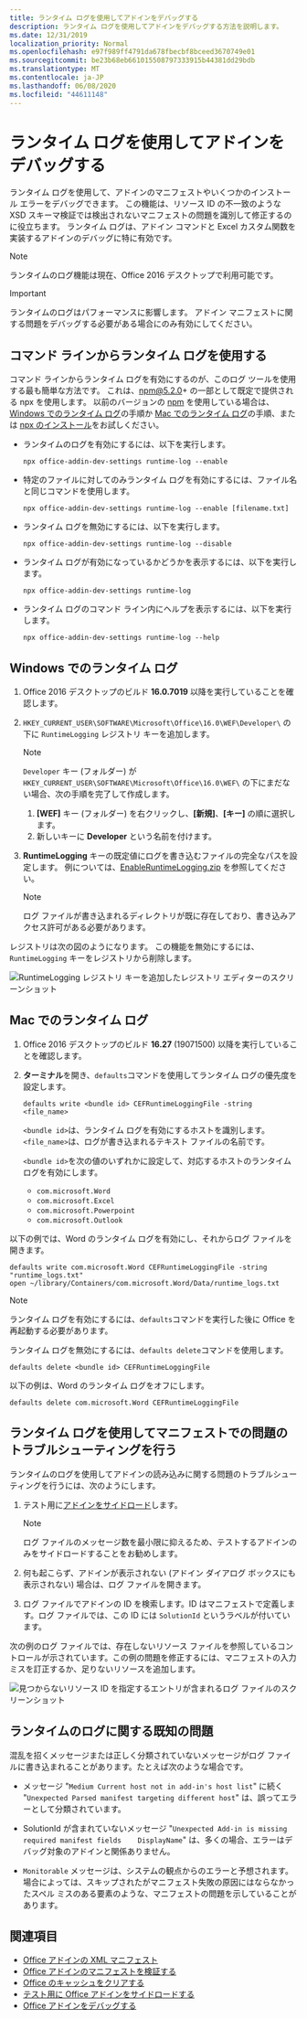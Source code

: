 ```yaml
---
title: ランタイム ログを使用してアドインをデバッグする
description: ランタイム ログを使用してアドインをデバッグする方法を説明します。
ms.date: 12/31/2019
localization_priority: Normal
ms.openlocfilehash: e97f989ff4791da678fbecbf8bceed3670749e01
ms.sourcegitcommit: be23b68eb661015508797333915b44381dd29bdb
ms.translationtype: MT
ms.contentlocale: ja-JP
ms.lasthandoff: 06/08/2020
ms.locfileid: "44611148"
---
```

# <a name="debug-your-add-in-with-runtime-logging"></a>ランタイム ログを使用してアドインをデバッグする

ランタイム ログを使用して、アドインのマニフェストやいくつかのインストール エラーをデバッグできます。 この機能は、リソース ID の不一致のような XSD スキーマ検証では検出されないマニフェストの問題を識別して修正するのに役立ちます。 ランタイム ログは、アドイン コマンドと Excel カスタム関数を実装するアドインのデバッグに特に有効です。   

> [!NOTE]
> ランタイムのログ機能は現在、Office 2016 デスクトップで利用可能です。

> [!IMPORTANT]
> ランタイムのログはパフォーマンスに影響します。 アドイン マニフェストに関する問題をデバッグする必要がある場合にのみ有効にしてください。

## <a name="use-runtime-logging-from-the-command-line"></a>コマンド ラインからランタイム ログを使用する

コマンド ラインからランタイム ログを有効にするのが、このログ ツールを使用する最も簡単な方法です。 これは、npm@5.2.0+ の一部として既定で提供される npx を使用します。 以前のバージョンの [npm](https://www.npmjs.com/) を使用している場合は、[Windows でのランタイム ログ](#runtime-logging-on-windows)の手順か [Mac でのランタイム ログ](#runtime-logging-on-mac)の手順、または [npx のインストール](https://www.npmjs.com/package/npx)をお試しください。

- ランタイムのログを有効にするには、以下を実行します。
    ```command&nbsp;line
    npx office-addin-dev-settings runtime-log --enable
    ```
- 特定のファイルに対してのみランタイム ログを有効にするには、ファイル名と同じコマンドを使用します。

    ```command&nbsp;line
    npx office-addin-dev-settings runtime-log --enable [filename.txt]
    ```

- ランタイム ログを無効にするには、以下を実行します。

    ```command&nbsp;line
    npx office-addin-dev-settings runtime-log --disable
    ```

- ランタイム ログが有効になっているかどうかを表示するには、以下を実行します。

    ```command&nbsp;line
    npx office-addin-dev-settings runtime-log
    ```

- ランタイム ログのコマンド ライン内にヘルプを表示するには、以下を実行します。

    ```command&nbsp;line
    npx office-addin-dev-settings runtime-log --help
    ```

## <a name="runtime-logging-on-windows"></a>Windows でのランタイム ログ

1. Office 2016 デスクトップのビルド **16.0.7019** 以降を実行していることを確認します。 

2. `HKEY_CURRENT_USER\SOFTWARE\Microsoft\Office\16.0\WEF\Developer\` の下に `RuntimeLogging` レジストリ キーを追加します。 

    > [!NOTE]
    > `Developer` キー (フォルダー) が `HKEY_CURRENT_USER\SOFTWARE\Microsoft\Office\16.0\WEF\` の下にまだない場合、次の手順を完了して作成します。 
    > 1. **[WEF]** キー (フォルダー) を右クリックし、**[新規]**、**[キー]** の順に選択します。
    > 2. 新しいキーに **Developer** という名前を付けます。

3. **RuntimeLogging** キーの既定値にログを書き込むファイルの完全なパスを設定します。 例については、[EnableRuntimeLogging.zip](https://github.com/OfficeDev/Office-Add-in-Commands-Samples/raw/master/Tools/RuntimeLogging/EnableRuntimeLogging.zip) を参照してください。 

    > [!NOTE]
    > ログ ファイルが書き込まれるディレクトリが既に存在しており、書き込みアクセス許可がある必要があります。 
 
レジストリは次の図のようになります。 この機能を無効にするには、`RuntimeLogging` キーをレジストリから削除します。 

![RuntimeLogging レジストリ キーを追加したレジストリ エディターのスクリーンショット](http://i.imgur.com/Sa9TyI6.png)

## <a name="runtime-logging-on-mac"></a>Mac でのランタイム ログ

1. Office 2016 デスクトップのビルド **16.27** (19071500) 以降を実行していることを確認します。

2. **ターミナル**を開き、`defaults`コマンドを使用してランタイム ログの優先度を設定します。
    
    ```command&nbsp;line
    defaults write <bundle id> CEFRuntimeLoggingFile -string <file_name>
    ```

    `<bundle id>`は、ランタイム ログを有効にするホストを識別します。 `<file_name>`は、ログが書き込まれるテキスト ファイルの名前です。

    `<bundle id>`を次の値のいずれかに設定して、対応するホストのランタイム ログを有効にします。

    - `com.microsoft.Word`
    - `com.microsoft.Excel`
    - `com.microsoft.Powerpoint`
    - `com.microsoft.Outlook`

以下の例では、Word のランタイム ログを有効にし、それからログ ファイルを開きます。

```command&nbsp;line
defaults write com.microsoft.Word CEFRuntimeLoggingFile -string "runtime_logs.txt"
open ~/library/Containers/com.microsoft.Word/Data/runtime_logs.txt
```

> [!NOTE] 
> ランタイム ログを有効にするには、`defaults`コマンドを実行した後に Office を再起動する必要があります。

ランタイム ログを無効にするには、`defaults delete`コマンドを使用します。

```command&nbsp;line
defaults delete <bundle id> CEFRuntimeLoggingFile
```

以下の例は、Word のランタイム ログをオフにします。

```command&nbsp;line
defaults delete com.microsoft.Word CEFRuntimeLoggingFile
```

## <a name="use-runtime-logging-to-troubleshoot-issues-with-your-manifest"></a>ランタイム ログを使用してマニフェストでの問題のトラブルシューティングを行う

ランタイムのログを使用してアドインの読み込みに関する問題のトラブルシューティングを行うには、次のようにします。
 
1. テスト用に[アドインをサイドロード](sideload-office-add-ins-for-testing.md)します。 

    > [!NOTE]
    > ログ ファイルのメッセージ数を最小限に抑えるため、テストするアドインのみをサイドロードすることをお勧めします。

2. 何も起こらず、アドインが表示されない (アドイン ダイアログ ボックスにも表示されない) 場合は、ログ ファイルを開きます。

3. ログ ファイルでアドインの ID を検索します。ID はマニフェストで定義します。ログ ファイルでは、この ID には `SolutionId` というラベルが付いています。 

次の例のログ ファイルでは、存在しないリソース ファイルを参照しているコントロールが示されています。この例の問題を修正するには、マニフェストの入力ミスを訂正するか、足りないリソースを追加します。

![見つからないリソース ID を指定するエントリが含まれるログ ファイルのスクリーンショット](http://i.imgur.com/f8bouLA.png) 

## <a name="known-issues-with-runtime-logging"></a>ランタイムのログに関する既知の問題

混乱を招くメッセージまたは正しく分類されていないメッセージがログ ファイルに書き込まれることがあります。たとえば次のような場合です。

- メッセージ "`Medium Current host not in add-in's host list`" に続く "`Unexpected Parsed manifest targeting different host`" は、誤ってエラーとして分類されています。

- SolutionId が含まれていないメッセージ "`Unexpected Add-in is missing required manifest fields    DisplayName`" は、多くの場合、エラーはデバッグ対象のアドインと関係ありません。 

- `Monitorable` メッセージは、システムの観点からのエラーと予想されます。場合によっては、スキップされたがマニフェスト失敗の原因にはならなかったスペル ミスのある要素のような、マニフェストの問題を示していることがあります。 

## <a name="see-also"></a>関連項目

- [Office アドインの XML マニフェスト](../develop/add-in-manifests.md)
- [Office アドインのマニフェストを検証する](troubleshoot-manifest.md)
- [Office のキャッシュをクリアする](clear-cache.md)
- [テスト用に Office アドインをサイドロードする](sideload-office-add-ins-for-testing.md)
- [Office アドインをデバッグする](debug-add-ins-using-f12-developer-tools-on-windows-10.md)
